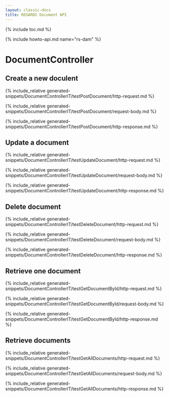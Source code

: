 ```yaml
---
layout: classic-docs
title: REGARDS Document API
---
```


{% include toc.md %}

{% include howto-api.md name="rs-dam" %}

# DocumentController

## Create a new doculent

{% include_relative generated-snippets/DocumentControllerIT/testPostDocument/http-request.md %}

{% include_relative generated-snippets/DocumentControllerIT/testPostDocument/request-body.md %}

{% include_relative generated-snippets/DocumentControllerIT/testPostDocument/http-response.md %}

## Update a document

{% include_relative generated-snippets/DocumentControllerIT/testUpdateDocument/http-request.md %}

{% include_relative generated-snippets/DocumentControllerIT/testUpdateDocument/request-body.md %}

{% include_relative generated-snippets/DocumentControllerIT/testUpdateDocument/http-response.md %}

## Delete document

{% include_relative generated-snippets/DocumentControllerIT/testDeleteDocument/http-request.md %}

{% include_relative generated-snippets/DocumentControllerIT/testDeleteDocument/request-body.md %}

{% include_relative generated-snippets/DocumentControllerIT/testDeleteDocument/http-response.md %}

## Retrieve one document

{% include_relative generated-snippets/DocumentControllerIT/testGetDocumentById/http-request.md %}

{% include_relative generated-snippets/DocumentControllerIT/testGetDocumentById/request-body.md %}

{% include_relative generated-snippets/DocumentControllerIT/testGetDocumentById/http-response.md %}

## Retrieve documents

{% include_relative generated-snippets/DocumentControllerIT/testGetAllDocuments/http-request.md %}

{% include_relative generated-snippets/DocumentControllerIT/testGetAllDocuments/request-body.md %}

{% include_relative generated-snippets/DocumentControllerIT/testGetAllDocuments/http-response.md %}
